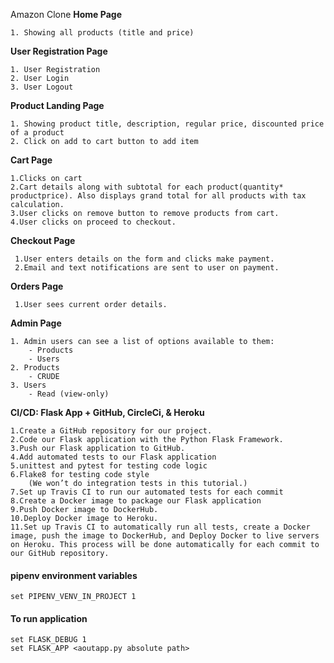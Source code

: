 Amazon Clone
**Home Page**
 

    1. Showing all products (title and price)

    

**User Registration Page** 
 

    1. User Registration
    2. User Login
    3. User Logout

    

    

**Product Landing Page**

    1. Showing product title, description, regular price, discounted price of a product
    2. Click on add to cart button to add item  

        

**Cart Page** 

    1.Clicks on cart
    2.Cart details along with subtotal for each product(quantity* productprice). Also displays grand total for all products with tax            calculation.
    3.User clicks on remove button to remove products from cart.
    4.User clicks on proceed to checkout.

**Checkout Page**

     1.User enters details on the form and clicks make payment.
     2.Email and text notifications are sent to user on payment.

**Orders Page**

     1.User sees current order details.

**Admin Page**

    

    1. Admin users can see a list of options available to them:
        - Products
        - Users
    2. Products
        - CRUDE
    3. Users
        - Read (view-only)

**CI/CD: Flask App + GitHub, CircleCi, & Heroku**

	1.Create a GitHub repository for our project.
	2.Code our Flask application with the Python Flask Framework.
	3.Push our Flask application to GitHub.
	4.Add automated tests to our Flask application
	5.unittest and pytest for testing code logic
	6.Flake8 for testing code style
		(We won’t do integration tests in this tutorial.)
	7.Set up Travis CI to run our automated tests for each commit
	8.Create a Docker image to package our Flask application
	9.Push Docker image to DockerHub.
	10.Deploy Docker image to Heroku.
	11.Set up Travis CI to automatically run all tests, create a Docker image, push the image to DockerHub, and Deploy Docker to live servers on Heroku. This process will be done automatically for each commit to our GitHub repository.

#### pipenv environment variables

``` console
set PIPENV_VENV_IN_PROJECT 1
```

#### To run application

``` console
set FLASK_DEBUG 1
set FLASK_APP <aoutapp.py absolute path>

```
